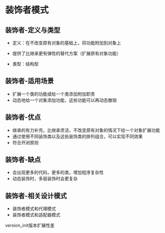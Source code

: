# 装饰者模式

## 装饰者-定义与类型

* 定义：在不改变原有对象的基础上，将功能附加到对象上
* 提供了比继承更有弹性的替代方案（扩展原有对象功能）

* 类型：结构型

## 装饰者-适用场景

* 扩展一个类的功能或给一个类添加附加职责
* 动态地给一个对象添加功能，这些功能可以再动态撤销

## 装饰者-优点

* 继承的有力补充，比继承灵活，不改变原有对象的情况下给一个对象扩展功能
* 通过使用不同装饰类以及这些装饰类的排列组合，可以实现不同效果
* 符合开闭原则

## 装饰者-缺点

* 会出现更多的代码，更多的类，增加程序复杂性
* 动态装饰时，多层装饰时会更复杂

## 装饰者-相关设计模式

* 装饰者模式和代理模式
* 装饰者模式和适配器模式

version_init版本扩展性差